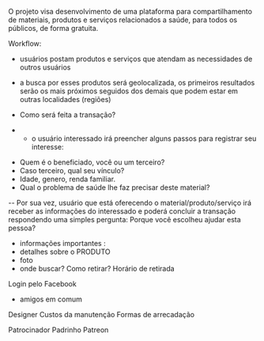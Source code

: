 O projeto visa desenvolvimento de uma plataforma para compartilhamento de materiais, produtos e serviços relacionados a saúde, para todos os públicos, de forma gratuita.

Workflow:
- usuários postam produtos e serviços que atendam as necessidades de outros usuários
- a busca por esses produtos será geolocalizada, os primeiros resultados serão os mais próximos seguidos dos demais que podem estar em outras localidades (regiões)

- Como será feita a transação?
- - o usuário interessado irá preencher alguns passos para registrar seu interesse:
* Quem é o beneficiado, você ou um terceiro?
* Caso terceiro, qual seu vínculo?
* Idade, genero, renda familiar.
* Qual o problema de saúde lhe faz precisar deste material?

-- Por sua vez, usuário que está oferecendo o material/produto/serviço irá receber as informações do interessado e poderá concluir a transação respondendo uma simples pergunta:
Porque você escolheu ajudar esta pessoa?
- informações importantes :
- detalhes sobre o PRODUTO
- foto
- onde buscar? Como retirar? Horário de retirada


Login pelo Facebook
- amigos em comum

Designer
Custos da manutenção
Formas de arrecadação

Patrocinador Padrinho Patreon 